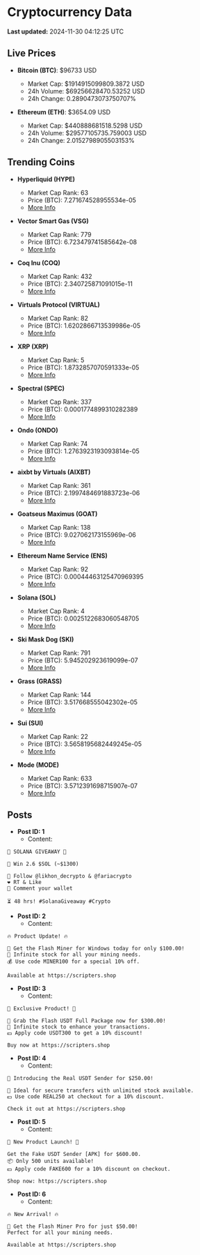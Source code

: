# Cryptocurrency Data

**Last updated:** 2024-11-30 04:12:25 UTC

## Live Prices
- **Bitcoin (BTC)**: $96733 USD
  - Market Cap: $1914915099809.3872 USD
  - 24h Volume: $69256628470.53252 USD
  - 24h Change: 0.2890473073750707%

- **Ethereum (ETH)**: $3654.09 USD
  - Market Cap: $440888681518.5298 USD
  - 24h Volume: $29577105735.759003 USD
  - 24h Change: 2.0152798905503153%

## Trending Coins
- **Hyperliquid (HYPE)**
  - Market Cap Rank: 63
  - Price (BTC): 7.271674528955534e-05
  - [More Info](https://www.coingecko.com/en/coins/hyperliquid)

- **Vector Smart Gas (VSG)**
  - Market Cap Rank: 779
  - Price (BTC): 6.723479741585642e-08
  - [More Info](https://www.coingecko.com/en/coins/vector-smart-gas)

- **Coq Inu (COQ)**
  - Market Cap Rank: 432
  - Price (BTC): 2.340725871091015e-11
  - [More Info](https://www.coingecko.com/en/coins/coq-inu)

- **Virtuals Protocol (VIRTUAL)**
  - Market Cap Rank: 82
  - Price (BTC): 1.6202866713539986e-05
  - [More Info](https://www.coingecko.com/en/coins/virtual-protocol)

- **XRP (XRP)**
  - Market Cap Rank: 5
  - Price (BTC): 1.8732857070591333e-05
  - [More Info](https://www.coingecko.com/en/coins/xrp)

- **Spectral (SPEC)**
  - Market Cap Rank: 337
  - Price (BTC): 0.0001774899310282389
  - [More Info](https://www.coingecko.com/en/coins/spectral)

- **Ondo (ONDO)**
  - Market Cap Rank: 74
  - Price (BTC): 1.2763923193093814e-05
  - [More Info](https://www.coingecko.com/en/coins/ondo)

- **aixbt by Virtuals (AIXBT)**
  - Market Cap Rank: 361
  - Price (BTC): 2.1997484691883723e-06
  - [More Info](https://www.coingecko.com/en/coins/aixbt-by-virtuals)

- **Goatseus Maximus (GOAT)**
  - Market Cap Rank: 138
  - Price (BTC): 9.027062173155969e-06
  - [More Info](https://www.coingecko.com/en/coins/goatseus-maximus)

- **Ethereum Name Service (ENS)**
  - Market Cap Rank: 92
  - Price (BTC): 0.00044463125470969395
  - [More Info](https://www.coingecko.com/en/coins/ethereum-name-service)

- **Solana (SOL)**
  - Market Cap Rank: 4
  - Price (BTC): 0.0025122683060548705
  - [More Info](https://www.coingecko.com/en/coins/solana)

- **Ski Mask Dog (SKI)**
  - Market Cap Rank: 791
  - Price (BTC): 5.945202923619099e-07
  - [More Info](https://www.coingecko.com/en/coins/ski-mask-dog)

- **Grass (GRASS)**
  - Market Cap Rank: 144
  - Price (BTC): 3.517668555042302e-05
  - [More Info](https://www.coingecko.com/en/coins/grass)

- **Sui (SUI)**
  - Market Cap Rank: 22
  - Price (BTC): 3.5658195682449245e-05
  - [More Info](https://www.coingecko.com/en/coins/sui)

- **Mode (MODE)**
  - Market Cap Rank: 633
  - Price (BTC): 3.5712391698715907e-07
  - [More Info](https://www.coingecko.com/en/coins/mode)

## Posts
- **Post ID: 1**
  - Content:
```
🚀 SOLANA GIVEAWAY 🚀

🎁 Win 2.6 $SOL (~$1300)

🤝 Follow @likhon_decrypto & @fariacrypto
❤️ RT & Like
💬 Comment your wallet

⏳ 48 hrs! #SolanaGiveaway #Crypto
```

- **Post ID: 2**
  - Content:
```
🔥 Product Update! 🔥

🚀 Get the Flash Miner for Windows today for only $100.00!
🔋 Infinite stock for all your mining needs.
💰 Use code MINER100 for a special 10% off.

Available at https://scripters.shop
```

- **Post ID: 3**
  - Content:
```
🎁 Exclusive Product! 🎁

💸 Grab the Flash USDT Full Package now for $300.00!
🎉 Infinite stock to enhance your transactions.
💵 Apply code USDT300 to get a 10% discount!

Buy now at https://scripters.shop
```

- **Post ID: 4**
  - Content:
```
💎 Introducing the Real USDT Sender for $250.00!

💼 Ideal for secure transfers with unlimited stock available.
💵 Use code REAL250 at checkout for a 10% discount.

Check it out at https://scripters.shop
```

- **Post ID: 5**
  - Content:
```
🚀 New Product Launch! 🚀

Get the Fake USDT Sender [APK] for $600.00.
📦 Only 500 units available!
💵 Apply code FAKE600 for a 10% discount on checkout.

Shop now: https://scripters.shop
```

- **Post ID: 6**
  - Content:
```
🔥 New Arrival! 🔥

💸 Get the Flash Miner Pro for just $50.00!
Perfect for all your mining needs.

Available at https://scripters.shop
```

